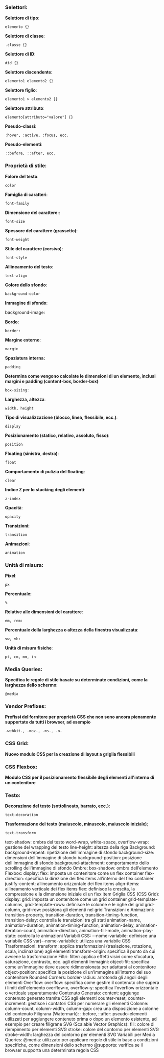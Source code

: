 ### Selettori:
**Selettore di tipo**:

    elemento {}

**Selettore di classe**:

    .classe {}

**Selettore di ID**:

    #id {}

**Selettore discendente**:

    elemento1 elemento2 {}

**Selettore figlio**:
    
    elemento1 > elemento2 {}

**Selettore attributo**: 
    
    elemento[attributo="valore"] {}

**Pseudo-classi**: 

    :hover, :active, :focus, ecc.

**Pseudo-elementi**: 

    ::before, ::after, ecc.

### Proprietà di stile:
**Folore del testo**:

    color 

**Famiglia di caratteri**:

    font-family 

**Dimensione del carattere:**:

    font-size

**Spessore del carattere (grassetto)**:

    font-weight

**Stile del carattere (corsivo)**:

    font-style

**Allineamento del testo**:  

    text-align

**Colore dello sfondo**:

    background-color

**Immagine di sfondo**:  

background-image: 

**Bordo**:

    border: 

**Margine esterno**:

    margin 

**Spaziatura interna:**

    padding

**Determina come vengono calcolate le dimensioni di un elemento, inclusi margini e padding (content-box, border-box)**

    box-sizing:

**Larghezza, altezza**:

    width, height

**Tipo di visualizzazione (blocco, linea, flessibile, ecc.)**:

    display

**Posizionamento (statico, relativo, assoluto, fisso)**:

    position

**Floating (sinistra, destra)**:

    float

**Comportamento di pulizia del floating**:

    clear

**Indice Z per lo stacking degli elementi**:

    z-index

**Opacità**:

    opacity

**Transizioni**:

    transition

**Animazioni**:

    animation

### Unità di misura:
**Pixel**:

    px
**Percentuale**:

    % 

**Relative alle dimensioni del carattere**:

    em, rem: 
**Percentuale della larghezza o altezza della finestra visualizzata**:

    vw, vh: 

**Unità di misura fisiche**:

    pt, cm, mm, in

### Media Queries:

**Specifica le regole di stile basate su determinate condizioni, come la larghezza dello schermo**:

    @media

### Vendor Prefixes:

**Prefissi del fornitore per proprietà CSS che non sono ancora pienamente supportate da tutti i browser, ad esempio**

    -webkit-, -moz-, -ms-, -o-

### CSS Grid:

**Nuovo modulo CSS per la creazione di layout a griglia flessibili**

### CSS Flexbox:

**Modulo CSS per il posizionamento flessibile degli elementi all'interno di un contenitore**

### Testo:
**Decorazione del testo (sottolineato, barrato, ecc.)**:

    text-decoration 
**Trasformazione del testo (maiuscolo, minuscolo, maiuscolo iniziale)**;

    text-transform 

text-shadow: ombra del testo
word-wrap, white-space, overflow-wrap: gestione del wrapping del testo
line-height: altezza della riga
Background:
background-repeat: ripetizione dell'immagine di sfondo
background-size: dimensioni dell'immagine di sfondo
background-position: posizione dell'immagine di sfondo
background-attachment: comportamento dello scrolling dell'immagine di sfondo
Ombre:
box-shadow: ombra dell'elemento
Flexbox:
display: flex: imposta un contenitore come un flex container
flex-direction: specifica la direzione dei flex items all'interno del flex container
justify-content: allineamento orizzontale dei flex items
align-items: allineamento verticale dei flex items
flex: definisce la crescita, la compressione e la dimensione iniziale di un flex item
Griglia CSS (CSS Grid):
display: grid: imposta un contenitore come un grid container
grid-template-columns, grid-template-rows: definisce le colonne e le righe del grid
grid-column, grid-row: posiziona gli elementi nel grid
Transizioni e Animazioni:
transition-property, transition-duration, transition-timing-function, transition-delay: controlla le transizioni tra gli stati
animation-name, animation-duration, animation-timing-function, animation-delay, animation-iteration-count, animation-direction, animation-fill-mode, animation-play-state: controlla le animazioni
Variabili CSS:
--nome-variabile: definisce una variabile CSS
var(--nome-variabile): utilizza una variabile CSS
Trasformazioni:
transform: applica trasformazioni (traslazione, rotazione, scala, inclinazione) agli elementi
transform-origin: specifica il punto da cui avviene la trasformazione
Filtri:
filter: applica effetti visivi come sfocatura, saturazione, contrasto, ecc. agli elementi
Immagini:
object-fit: specifica come un'immagine deve essere ridimensionata per adattarsi al contenitore
object-position: specifica la posizione di un'immagine all'interno del suo contenitore
Rounded Corners:
border-radius: arrotonda gli angoli degli elementi
Overflow:
overflow: specifica come gestire il contenuto che supera i limiti dell'elemento
overflow-x, overflow-y: specifica l'overflow orizzontale o verticale separatamente
Contenuto Generato:
content: aggiunge contenuto generato tramite CSS agli elementi
counter-reset, counter-increment: gestisce i contatori CSS per numerare gli elementi
Colonne:
column-count, column-width, column-gap: crea una disposizione a colonne del contenuto
Filigrana (Watermark):
::before, ::after: pseudo-elementi utilizzati per aggiungere contenuto prima o dopo un elemento esistente, ad esempio per creare filigrane
SVG (Scalable Vector Graphics):
fill: colore di riempimento per elementi SVG
stroke: colore del contorno per elementi SVG
stroke-width: larghezza del contorno per elementi SVG
Variabili per Media Queries:
@media: utilizzato per applicare regole di stile in base a condizioni specifiche, come dimensioni dello schermo
@supports: verifica se il browser supporta una determinata regola CSS